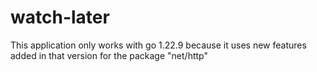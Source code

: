 # watch-later
This application only works with go 1.22.9 because it uses new features added in that version for the package "net/http"